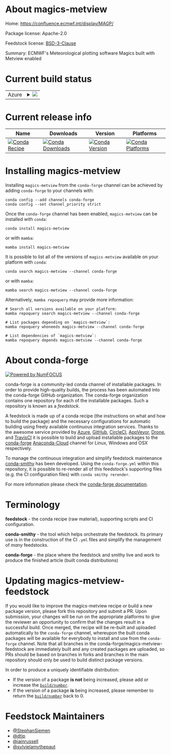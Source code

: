 About magics-metview
====================

Home: https://confluence.ecmwf.int/display/MAGP/

Package license: Apache-2.0

Feedstock license: [BSD-3-Clause](https://github.com/conda-forge/magics-metview-feedstock/blob/main/LICENSE.txt)

Summary: ECMWF's Meteorological plotting software Magics built with Metview enabled

Current build status
====================


<table>
    
  <tr>
    <td>Azure</td>
    <td>
      <details>
        <summary>
          <a href="https://dev.azure.com/conda-forge/feedstock-builds/_build/latest?definitionId=8662&branchName=main">
            <img src="https://dev.azure.com/conda-forge/feedstock-builds/_apis/build/status/magics-metview-feedstock?branchName=main">
          </a>
        </summary>
        <table>
          <thead><tr><th>Variant</th><th>Status</th></tr></thead>
          <tbody><tr>
              <td>linux_64</td>
              <td>
                <a href="https://dev.azure.com/conda-forge/feedstock-builds/_build/latest?definitionId=8662&branchName=main">
                  <img src="https://dev.azure.com/conda-forge/feedstock-builds/_apis/build/status/magics-metview-feedstock?branchName=main&jobName=linux&configuration=linux_64_" alt="variant">
                </a>
              </td>
            </tr><tr>
              <td>osx_64</td>
              <td>
                <a href="https://dev.azure.com/conda-forge/feedstock-builds/_build/latest?definitionId=8662&branchName=main">
                  <img src="https://dev.azure.com/conda-forge/feedstock-builds/_apis/build/status/magics-metview-feedstock?branchName=main&jobName=osx&configuration=osx_64_" alt="variant">
                </a>
              </td>
            </tr>
          </tbody>
        </table>
      </details>
    </td>
  </tr>
</table>

Current release info
====================

| Name | Downloads | Version | Platforms |
| --- | --- | --- | --- |
| [![Conda Recipe](https://img.shields.io/badge/recipe-magics--metview-green.svg)](https://anaconda.org/conda-forge/magics-metview) | [![Conda Downloads](https://img.shields.io/conda/dn/conda-forge/magics-metview.svg)](https://anaconda.org/conda-forge/magics-metview) | [![Conda Version](https://img.shields.io/conda/vn/conda-forge/magics-metview.svg)](https://anaconda.org/conda-forge/magics-metview) | [![Conda Platforms](https://img.shields.io/conda/pn/conda-forge/magics-metview.svg)](https://anaconda.org/conda-forge/magics-metview) |

Installing magics-metview
=========================

Installing `magics-metview` from the `conda-forge` channel can be achieved by adding `conda-forge` to your channels with:

```
conda config --add channels conda-forge
conda config --set channel_priority strict
```

Once the `conda-forge` channel has been enabled, `magics-metview` can be installed with `conda`:

```
conda install magics-metview
```

or with `mamba`:

```
mamba install magics-metview
```

It is possible to list all of the versions of `magics-metview` available on your platform with `conda`:

```
conda search magics-metview --channel conda-forge
```

or with `mamba`:

```
mamba search magics-metview --channel conda-forge
```

Alternatively, `mamba repoquery` may provide more information:

```
# Search all versions available on your platform:
mamba repoquery search magics-metview --channel conda-forge

# List packages depending on `magics-metview`:
mamba repoquery whoneeds magics-metview --channel conda-forge

# List dependencies of `magics-metview`:
mamba repoquery depends magics-metview --channel conda-forge
```


About conda-forge
=================

[![Powered by
NumFOCUS](https://img.shields.io/badge/powered%20by-NumFOCUS-orange.svg?style=flat&colorA=E1523D&colorB=007D8A)](https://numfocus.org)

conda-forge is a community-led conda channel of installable packages.
In order to provide high-quality builds, the process has been automated into the
conda-forge GitHub organization. The conda-forge organization contains one repository
for each of the installable packages. Such a repository is known as a *feedstock*.

A feedstock is made up of a conda recipe (the instructions on what and how to build
the package) and the necessary configurations for automatic building using freely
available continuous integration services. Thanks to the awesome service provided by
[Azure](https://azure.microsoft.com/en-us/services/devops/), [GitHub](https://github.com/),
[CircleCI](https://circleci.com/), [AppVeyor](https://www.appveyor.com/),
[Drone](https://cloud.drone.io/welcome), and [TravisCI](https://travis-ci.com/)
it is possible to build and upload installable packages to the
[conda-forge](https://anaconda.org/conda-forge) [Anaconda-Cloud](https://anaconda.org/)
channel for Linux, Windows and OSX respectively.

To manage the continuous integration and simplify feedstock maintenance
[conda-smithy](https://github.com/conda-forge/conda-smithy) has been developed.
Using the ``conda-forge.yml`` within this repository, it is possible to re-render all of
this feedstock's supporting files (e.g. the CI configuration files) with ``conda smithy rerender``.

For more information please check the [conda-forge documentation](https://conda-forge.org/docs/).

Terminology
===========

**feedstock** - the conda recipe (raw material), supporting scripts and CI configuration.

**conda-smithy** - the tool which helps orchestrate the feedstock.
                   Its primary use is in the construction of the CI ``.yml`` files
                   and simplify the management of *many* feedstocks.

**conda-forge** - the place where the feedstock and smithy live and work to
                  produce the finished article (built conda distributions)


Updating magics-metview-feedstock
=================================

If you would like to improve the magics-metview recipe or build a new
package version, please fork this repository and submit a PR. Upon submission,
your changes will be run on the appropriate platforms to give the reviewer an
opportunity to confirm that the changes result in a successful build. Once
merged, the recipe will be re-built and uploaded automatically to the
`conda-forge` channel, whereupon the built conda packages will be available for
everybody to install and use from the `conda-forge` channel.
Note that all branches in the conda-forge/magics-metview-feedstock are
immediately built and any created packages are uploaded, so PRs should be based
on branches in forks and branches in the main repository should only be used to
build distinct package versions.

In order to produce a uniquely identifiable distribution:
 * If the version of a package **is not** being increased, please add or increase
   the [``build/number``](https://docs.conda.io/projects/conda-build/en/latest/resources/define-metadata.html#build-number-and-string).
 * If the version of a package **is** being increased, please remember to return
   the [``build/number``](https://docs.conda.io/projects/conda-build/en/latest/resources/define-metadata.html#build-number-and-string)
   back to 0.

Feedstock Maintainers
=====================

* [@StephanSiemen](https://github.com/StephanSiemen/)
* [@dtip](https://github.com/dtip/)
* [@iainrussell](https://github.com/iainrussell/)
* [@sylvielamythepaut](https://github.com/sylvielamythepaut/)

